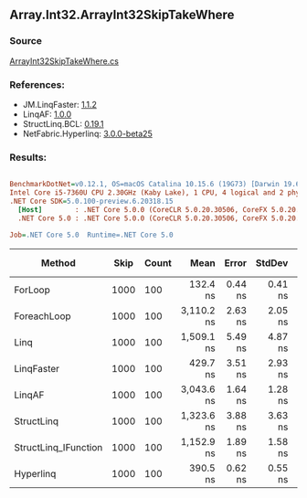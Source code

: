 ﻿## Array.Int32.ArrayInt32SkipTakeWhere

### Source
[ArrayInt32SkipTakeWhere.cs](../LinqBenchmarks/Array/Int32/ArrayInt32SkipTakeWhere.cs)

### References:
- JM.LinqFaster: [1.1.2](https://www.nuget.org/packages/JM.LinqFaster/1.1.2)
- LinqAF: [1.0.0](https://www.nuget.org/packages/LinqAF/1.0.0)
- StructLinq.BCL: [0.19.1](https://www.nuget.org/packages/StructLinq.BCL/0.19.1)
- NetFabric.Hyperlinq: [3.0.0-beta25](https://www.nuget.org/packages/NetFabric.Hyperlinq/3.0.0-beta25)

### Results:
``` ini

BenchmarkDotNet=v0.12.1, OS=macOS Catalina 10.15.6 (19G73) [Darwin 19.6.0]
Intel Core i5-7360U CPU 2.30GHz (Kaby Lake), 1 CPU, 4 logical and 2 physical cores
.NET Core SDK=5.0.100-preview.6.20318.15
  [Host]        : .NET Core 5.0.0 (CoreCLR 5.0.20.30506, CoreFX 5.0.20.30506), X64 RyuJIT
  .NET Core 5.0 : .NET Core 5.0.0 (CoreCLR 5.0.20.30506, CoreFX 5.0.20.30506), X64 RyuJIT

Job=.NET Core 5.0  Runtime=.NET Core 5.0  

```
|               Method | Skip | Count |       Mean |   Error |  StdDev | Ratio | RatioSD |  Gen 0 | Gen 1 | Gen 2 | Allocated |
|--------------------- |----- |------ |-----------:|--------:|--------:|------:|--------:|-------:|------:|------:|----------:|
|              ForLoop | 1000 |   100 |   132.4 ns | 0.44 ns | 0.41 ns |  1.00 |    0.00 |      - |     - |     - |         - |
|          ForeachLoop | 1000 |   100 | 3,110.2 ns | 2.63 ns | 2.05 ns | 23.50 |    0.08 | 0.0153 |     - |     - |      32 B |
|                 Linq | 1000 |   100 | 1,509.1 ns | 5.49 ns | 4.87 ns | 11.40 |    0.06 | 0.0725 |     - |     - |     152 B |
|           LinqFaster | 1000 |   100 |   429.7 ns | 3.51 ns | 2.93 ns |  3.25 |    0.02 | 0.7153 |     - |     - |    1496 B |
|               LinqAF | 1000 |   100 | 3,043.6 ns | 1.64 ns | 1.28 ns | 22.99 |    0.06 |      - |     - |     - |         - |
|           StructLinq | 1000 |   100 | 1,323.6 ns | 3.88 ns | 3.63 ns | 10.00 |    0.05 | 0.0458 |     - |     - |      96 B |
| StructLinq_IFunction | 1000 |   100 | 1,152.9 ns | 1.89 ns | 1.58 ns |  8.71 |    0.03 | 0.0458 |     - |     - |      96 B |
|            Hyperlinq | 1000 |   100 |   390.5 ns | 0.62 ns | 0.55 ns |  2.95 |    0.01 |      - |     - |     - |         - |
